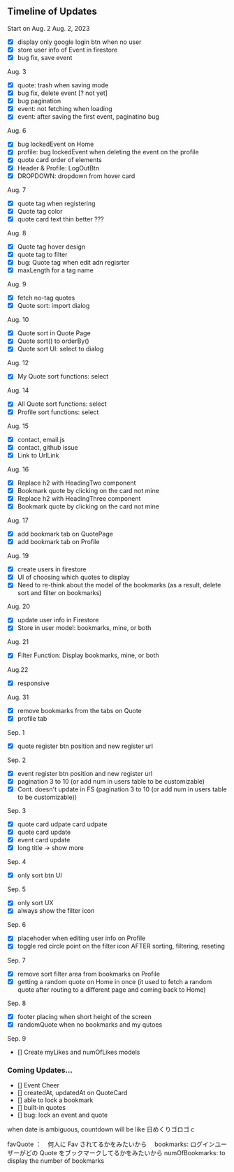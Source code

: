 ## Timeline of Updates

Start on Aug. 2
Aug. 2, 2023
- [x] display only google login btn when no user
- [x] store user info of Event in firestore
- [x] bug fix, save event

Aug. 3
- [x] quote: trash when saving mode
- [x] bug fix, delete event [? not yet]
- [x] bug pagination
- [x] event: not fetching when loading
- [x] event: after saving the first event, paginatino bug

Aug. 6
- [x] bug lockedEvent on Home
- [x] profile: bug lockedEvent when deleting the event on the profile
- [x] quote card order of elements
- [x] Header & Profile: LogOutBtn
- [x] DROPDOWN: dropdown from hover card

Aug. 7
- [x] quote tag when registering
- [x] Quote tag color
- [x] quote card text thin better ???

Aug. 8
- [x] Quote tag hover design
- [x] quote tag to filter
- [x] bug: Quote tag when edit adn regisrter
- [x] maxLength for a tag name

Aug. 9
- [x] fetch no-tag quotes
- [x] Quote sort: import dialog

Aug. 10
- [x] Quote sort in Quote Page
- [x] Quote sort() to orderBy()
- [x] Quote sort UI: select to dialog

Aug. 12
- [x] My Quote sort functions: select

Aug. 14
- [x] All Quote sort functions: select
- [x] Profile sort functions: select

Aug. 15
- [x] contact, email.js
- [x] contact, github issue
- [x] Link to UrlLink

Aug. 16
- [x] Replace h2 with HeadingTwo component
- [x] Bookmark quote by clicking on the card not mine
- [x] Replace h2 with HeadingThree component
- [x] Bookmark quote by clicking on the card not mine

Aug. 17
- [x] add bookmark tab on QuotePage
- [x] add bookmark tab on Profile

Aug. 19
- [x] create users in firestore
- [x] UI of choosing which quotes to display
- [x] Need to re-think about the model of the bookmarks (as a result, delete sort and filter on bookmarks)

Aug. 20 
- [x] update user info in Firestore
- [x] Store in user model: bookmarks, mine, or both

Aug. 21
- [x] Filter Function: Display bookmarks, mine, or both

Aug.22
- [x] responsive

Aug. 31
- [x] remove bookmarks from the tabs on Quote
- [x] profile tab

Sep. 1
- [x] quote register btn position and new register url

Sep. 2
- [x] event register btn position and new register url
- [x] pagination 3 to 10 (or add num in users table to be customizable)
- [x] Cont. doesn't update in FS (pagination 3 to 10 (or add num in users table to be customizable))

Sep. 3
- [x] quote card udpate card udpate
- [x] quote card update
- [x] event card update
- [x] long title -> show more

Sep. 4
- [x] only sort btn UI

Sep. 5
- [x] only sort UX
- [x] always show the filter icon

Sep. 6
- [x] placehoder when editing user info on Profile
- [x] toggle red circle point on the filter icon AFTER sorting, filtering, reseting

Sep. 7
- [x] remove sort filter area from bookmarks on Profile
- [x] getting a random quote on Home in once (it used to fetch a random quote after routing to a different page and coming back to Home)

Sep. 8
- [x] footer placing when short height of the screen
- [x] randomQuote when no bookmarks and my qutoes

Sep. 9
- [] Create myLikes and numOfLikes models

### Coming Updates...
- [] Event Cheer
- [] createdAt, updatedAt on QuoteCard
- [] able to lock a bookmark
- [] built-in quotes 
- [] bug: lock an event and quote


when date is ambiguous, countdown will be like 日めくりゴロゴｃ

favQuote ：　何人に Fav されてるかをみたいから　
bookmarks: ログインユーザーがどの Quote をブックマークしてるかをみたいから
numOfBookmarks: to display the number of bookmarks
